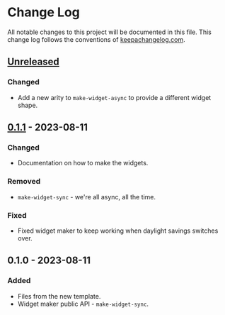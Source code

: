 # Change Log
All notable changes to this project will be documented in this file. This change log follows the conventions of [keepachangelog.com](http://keepachangelog.com/).

## [Unreleased]
### Changed
- Add a new arity to `make-widget-async` to provide a different widget shape.

## [0.1.1] - 2023-08-11
### Changed
- Documentation on how to make the widgets.

### Removed
- `make-widget-sync` - we're all async, all the time.

### Fixed
- Fixed widget maker to keep working when daylight savings switches over.

## 0.1.0 - 2023-08-11
### Added
- Files from the new template.
- Widget maker public API - `make-widget-sync`.

[Unreleased]: https://sourcehost.site/your-name/os-test/compare/0.1.1...HEAD
[0.1.1]: https://sourcehost.site/your-name/os-test/compare/0.1.0...0.1.1
